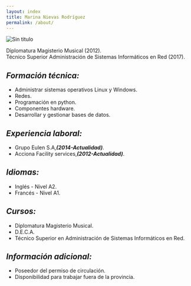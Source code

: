 ```yaml
---
layout: index
title: Marina Nievas Rodríguez
permalink: /about/
---
```



![Sin titulo](https://github.com/marinanierod/marina.github.io/blob/master/fotocv.jpg?raw=true)
 
 Diplomatura Magisterio Musical (2012).  
 Técnico Superior Administración de Sistemas Informáticos en Red (2017).
 
***Formación técnica:*** 
- 
- Administrar sistemas operativos Linux y Windows.
- Redes.
- Programación en python.
- Componentes hardware.
- Desarrollar y gestionar bases de datos.

***Experiencia laboral:***
-
- Grupo Eulen S.A,***(2014-Actualidad)***.
- Acciona Facility services,***(2012-Actualidad)***.  

***Idiomas:***
-
- Inglés - Nivel A2.
- Francés - Nivel A1.  

***Cursos:***
-
- Diplomatura Magisterio Musical.
- D.E.C.A.
- Técnico Superior en Administración de Sistemas Informáticos en Red.  

***Información adicional:***
-
- Poseedor del permiso de circulación.
- Disponibilidad para trabajar fuera de la provincia.